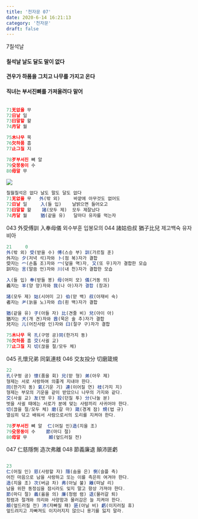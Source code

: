 ```yaml
---
title: '천자문 07'
date: 2020-6-14 16:21:13
category: '천자문'
draft: false
---
```


7칠석날 
#### 칠석날 날도 달도 말이 없다 
#### 견우가 하품을 그치고 나무를 가지고 온다 
#### 직녀는 부서진뼈를 가져올려다 말어

```js

71无없을 무
72日날 일
73曰말할 왈
74月달 월

75木나무 목
76欠하품 흠
77止그칠 지

78歹부서진 뼈 알
79殳몽둥이 수
80毋말 무
```

![](https://i.ibb.co/SsY0kw8/2020-07-01-3-47-08.png)
```js
칠월칠석은 없다 날도 말도 달도 없다
71无없을 무   外(밖 외)     바깥에 아무것도 없어도
72日날 일     入(들 입)    날밝으면 들어오고
73曰말할 왈    諸(모두 제)  모두 제잘났다
74月달 월     猶(같을 유)   달마다 유자를 먹는자
```
043 外受傅訓 入奉母儀  외수부훈 입봉모의
044 諸姑伯叔 猶子比兒  제고백숙 유자비아

```js
21     0
外(밖 외) 受(받을 수) 傅(스승 부) 訓(가르칠 훈)
外자는 夕(저녁 석)자와 卜(점 복)자가 결합
受자는 爫(손톱 조)자와 冖(덮을 멱)자, 又(또 우)자가 결합한 모습
訓자는 言(말씀 언)자와 川(내 천)자가 결합한 모습

入(들 입) 奉(받들 봉) 母(어미 모) 儀(거동 의)
義자는 羊(양 양)자와 我(나 아)자가 결합 (창과)

諸(모두 제) 姑(시어미 고) 伯(맏 백) 叔(아재비 숙)
者자는 耂(늙을 노)자와 白(흰 백)자가 결합

猶(같을 유) 子(아들 자) 比(견줄 비) 兒(아이 아)
猶자는 犬(개 견)자와 酋(묵은 술 추)자가 결합
兒자는 儿(어진사람 인)자와 臼(절구 구)자가 결합
```
```js
75木나무 목 孔(구멍 공)同(한가지 동)
76欠하품 흠 交(사귈 교)
77止그칠 지 切(끊을 절/모두 체)
```
045 孔懷兄弟 同氣連枝 
046 交友投分 切磨箴規 

```js
22
孔(구멍 공) 懷(품을 회) 兄(맏 형) 弟(아우 제)
형제는 서로 사랑하여 의좋게 지내야 한다.
同(한가지 동) 氣(기운 기) 連(이어질 연) 枝(가지 지)
형제는 부모의 기운을 같이 받았으니 나무의 가지와 같다.
交(사귈 교) 友(벗 우) 投(던질 투) 分(나눌 분)
벗을 사귈 때에는 서로가 분에 맞는 사람끼리 사귀어야 한다.
切(끊을 절/모두 체) 磨(갈 마) 箴(경계 잠) 規(법 규)
열심히 닦고 배워서 사람으로서의 도리를 지켜야 한다.
```
```js
78歹부서진 뼈 알  仁(어질 인)造(지을 조)
79殳몽둥이 수    節(마디 절)
80毋말 무        顚(엎드러질 전)
```
047 仁慈隱惻 造次弗離 048 節義廉退 顛沛匪虧 
```js

23
仁(어질 인) 慈(사랑할 자) 隱(숨을 은) 惻(슬플 측)
어진 마음으로 남을 사랑하고 또는 이를 측은히 여겨야 한다.
造(지을 조) 次(버금 차) 弗(아닐 불) 離(떠날 리)
남을 위한 동정심을 잠시라도 잊지 말고 항상 가져야 한다.
節(마디 절) 義(옳을 의) 廉(청렴 렴) 退(물러갈 퇴)
청렴과 절개와 의리와 사양함과 물러감은 늘 지켜야 한다.
顚(엎드러질 전) 沛(자빠질 패) 匪(아닐 비) 虧(이지러질 휴)
엎드려지고 자빠져도 이지러지지 않으니 용기를 잃지 말라.
```
<!--stackedit_data:
eyJoaXN0b3J5IjpbLTUwMDA4NDQxMiwxNDM5MzI1MTA2LDExNj
E1Njg3NzQsLTEzOTA3NzkzNTgsNTcxNzIxNjQ3LC04NjE2MjQ2
NjgsLTc4NDcwMzE4MSw2Nzg3MTE2MDQsLTE3NzM0MDM3MTIsLT
Q0Nzk2NDcwMiwtMTE5NjE3MDczMywtMTE1Nzg3MDM3NSwtNjc5
NjY4NTMsMzc5ODI2MDQsLTE1MDEyNjM1NzIsODk1MTU4NDU0LD
k3NjQ0NjA1OV19
-->